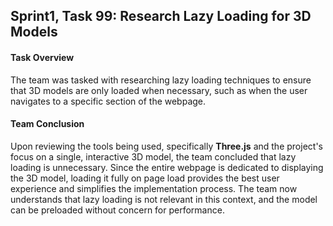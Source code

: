 ## Sprint1, Task 99: Research Lazy Loading for 3D Models

#### Task Overview
The team was tasked with researching lazy loading techniques to ensure that 3D models are only loaded when necessary, such as when the user navigates to a specific section of the webpage.

#### Team Conclusion
Upon reviewing the tools being used, specifically **Three.js** and the project's focus on a single, interactive 3D model, the team concluded that lazy loading is unnecessary. Since the entire webpage is dedicated to displaying the 3D model, loading it fully on page load provides the best user experience and simplifies the implementation process. The team now understands that lazy loading is not relevant in this context, and the model can be preloaded without concern for performance.
